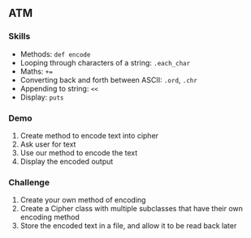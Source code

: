 ## ATM

### Skills

- Methods: `def encode`
- Looping through characters of a string: `.each_char`
- Maths: `+=`
- Converting back and forth between ASCII: `.ord`, `.chr`
- Appending to string: `<<`
- Display: `puts`

### Demo

1. Create method to encode text into cipher
2. Ask user for text
3. Use our method to encode the text
4. Display the encoded output

### Challenge
1. Create your own method of encoding
2. Create a Cipher class with multiple subclasses that have their own encoding method
3. Store the encoded text in a file, and allow it to be read back later